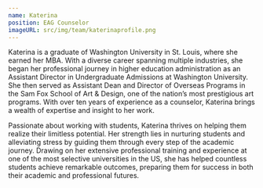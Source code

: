 ```yaml
---
name: Katerina
position: EAG Counselor
imageURL: src/img/team/katerinaprofile.png
---
```


Katerina is a graduate of Washington University in St. Louis, where she earned her MBA. With a
diverse career spanning multiple industries, she began her professional journey in higher
education administration as an Assistant Director in Undergraduate Admissions at Washington
University. She then served as Assistant Dean and Director of Overseas Programs in the Sam
Fox School of Art &amp; Design, one of the nation’s most prestigious art programs. With over ten
years of experience as a counselor, Katerina brings a wealth of expertise and insight to her work.

Passionate about working with students, Katerina thrives on helping them realize their limitless
potential. Her strength lies in nurturing students and alleviating stress by guiding them through
every step of the academic journey. Drawing on her extensive professional training and
experience at one of the most selective universities in the US, she has helped countless students
achieve remarkable outcomes, preparing them for success in both their academic and
professional futures. 